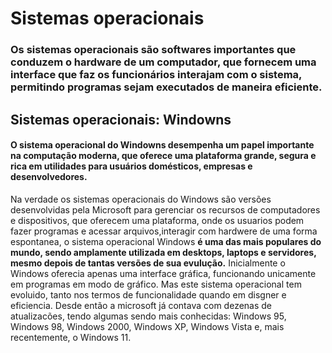 # Sistemas operacionais
### Os sistemas operacionais são softwares importantes que conduzem o hardware de um computador, que fornecem uma interface que faz os funcionários interajam com o sistema, permitindo programas sejam executados de maneira eficiente.


## Sistemas operacionais: Windowns 
#### O sistema operacional do Windowns desempenha um papel importante na computação moderna, que oferece uma plataforma grande, segura e rica em utilidades para usuários domésticos, empresas e desenvolvedores.

Na verdade os sistemas operacionais do Windows são versões desenvolvidas pela Microsoft para gerenciar os recursos de computadores e dispositivos, que oferecem uma plataforma, onde os usuarios podem fazer programas e acessar arquivos,interagir com hardwere de uma forma espontanea, o sistema operacional Windows **é uma das mais populares do mundo, sendo amplamente utilizada em desktops, laptops e servidores, mesmo depois de tantas versões de sua evulução.** 
Inicialmente o Windows oferecia apenas uma interface gráfica, funcionando unicamente em programas em modo de gráfico. Mas este sistema operacional tem evoluido, tanto nos termos de funcionalidade quando em disgner e eficiencia. Desde então a microsoft já contava com dezenas de atualizacões, tendo algumas sendo mais conhecidas:  Windows 95, Windows 98, Windows 2000, Windows XP, Windows Vista e, mais recentemente, o Windows 11.

##### 
